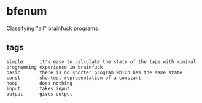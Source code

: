 # bfenum
Classifying "all" brainfuck programs


## tags

```
simple      it's easy to calculate the state of the tape with minimal programming experience in brainfuck
basic       there is no shorter program which has the same state
const       shortest representation of a constant
noop        does nothing
input       takes input
output      gives output
```
